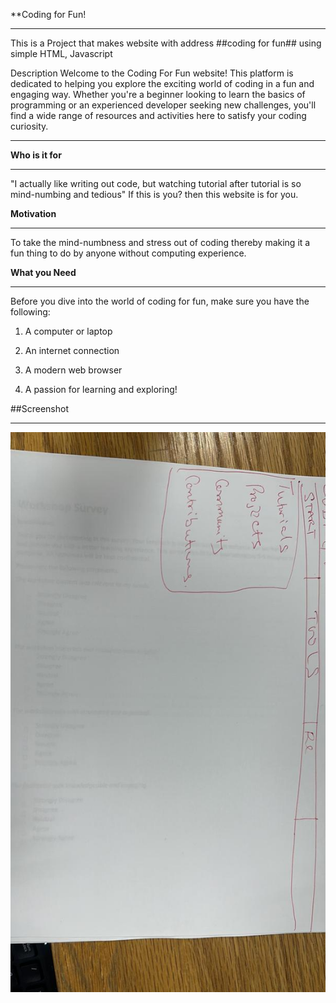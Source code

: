 **Coding for Fun!
***

This is a Project that makes website with address ##coding for fun## using simple HTML, Javascript 

Description
Welcome to the Coding For Fun website! This platform is dedicated to helping you explore the exciting world of coding in a fun and engaging way. Whether you're a beginner looking to learn the basics of programming or an experienced developer seeking new challenges, you'll find a wide range of resources and activities here to satisfy your coding curiosity.


***
**Who is it for**
***


"I actually like writing out code, but watching tutorial after tutorial is so mind-numbing and tedious" If this is you? then this website is for you.

**Motivation**
***


To take the mind-numbness and stress out of coding thereby making it a fun thing to do by anyone without computing experience.

**What you Need**
***


Before you dive into the world of coding for fun, make sure you have the following:

1. A computer or laptop

2. An internet connection

3. A modern web browser

4. A passion for learning and exploring!


##Screenshot
***
![screenshotimg](/codeforfunsketch.jpeg)



